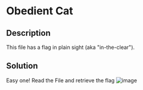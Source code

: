 # Obedient Cat
## Description
This file has a flag in plain sight (aka "in-the-clear").
## Solution
Easy one!
Read the File and retrieve the flag
![image](https://user-images.githubusercontent.com/70738420/178273582-459c4198-284e-4a8e-9d4f-2cf73a9d5b1c.png)

